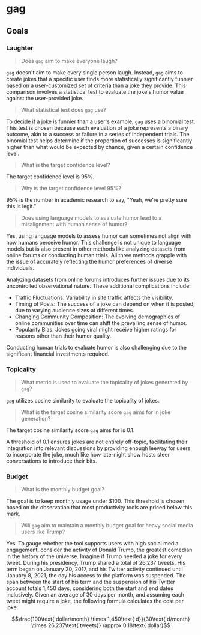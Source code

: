 # gag

## Goals

### Laughter

> Does `gag` aim to make everyone laugh?

`gag` doesn't aim to make every single person laugh. Instead, `gag` aims to create jokes that a specific user finds more statistically significantly funnier based on a user-customized set of criteria than a joke they provide. This comparison involves a statistical test to evaluate the joke's humor value against the user-provided joke.

> What statistical test does `gag` use?

To decide if a joke is funnier than a user's example, `gag` uses a binomial test. This test is chosen because each evaluation of a joke represents a binary outcome, akin to a success or failure in a series of independent trials. The binomial test helps determine if the proportion of successes is significantly higher than what would be expected by chance, given a certain confidence level.

> What is the target confidence level?

The target confidence level is 95%.

> Why is the target confidence level 95%?

95% is the number in academic research to say, "Yeah, we're pretty sure this is legit."

> Does using language models to evaluate humor lead to a misalignment with human sense of humor?

Yes, using language models to assess humor can sometimes not align with how humans perceive humor. This challenge is not unique to language models but is also present in other methods like analyzing datasets from online forums or conducting human trials. All three methods grapple with the issue of accurately reflecting the humor preferences of diverse individuals.

Analyzing datasets from online forums introduces further issues due to its uncontrolled observational nature. These additional complications include:

- Traffic Fluctuations: Variability in site traffic affects the visibility.
- Timing of Posts: The success of a joke can depend on when it is posted, due to varying audience sizes at different times.
- Changing Community Composition: The evolving demographics of online communities over time can shift the prevailing sense of humor.
- Popularity Bias: Jokes going viral might receive higher ratings for reasons other than their humor quality.

Conducting human trials to evaluate humor is also challenging due to the significant financial investments required.

### Topicality

> What metric is used to evaluate the topicality of jokes generated by `gag`?

`gag` utilizes cosine similarity to evaluate the topicality of jokes.

> What is the target cosine similarity score `gag` aims for in joke generation?

The target cosine similarity score `gag` aims for is 0.1.

A threshold of 0.1 ensures jokes are not entirely off-topic, facilitating their integration into relevant discussions by providing enough leeway for users to incorporate the joke, much like how late-night show hosts steer conversations to introduce their bits.

### Budget

> What is the monthly budget goal?

The goal is to keep monthly usage under $100. This threshold is chosen based on the observation that most productivity tools are priced below this mark.

> Will `gag` aim to maintain a monthly budget goal for heavy social media users like Trump?

Yes. To gauge whether the tool supports users with high social media engagement, consider the activity of Donald Trump, the greatest comedian in the history of the universe. Imagine if Trump needed a joke for every tweet. During his presidency, Trump shared a total of 26,237 tweets. His term began on January 20, 2017, and his Twitter activity continued until January 8, 2021, the day his access to the platform was suspended. The span between the start of his term and the suspension of his Twitter account totals 1,450 days, considering both the start and end dates inclusively. Given an average of 30 days per month, and assuming each tweet might require a joke, the following formula calculates the cost per joke:

$$\frac{100\text{ dollar/month} \times 1,450\text{ d}}{30\text{ d/month} \times 26,237\text{ tweets}} \approx 0.18\text{ dollar}$$

